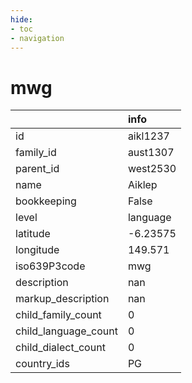 ```yaml
---
hide:
- toc
- navigation
---
```

# mwg
|                      | info     |
|:---------------------|:---------|
| id                   | aikl1237 |
| family_id            | aust1307 |
| parent_id            | west2530 |
| name                 | Aiklep   |
| bookkeeping          | False    |
| level                | language |
| latitude             | -6.23575 |
| longitude            | 149.571  |
| iso639P3code         | mwg      |
| description          | nan      |
| markup_description   | nan      |
| child_family_count   | 0        |
| child_language_count | 0        |
| child_dialect_count  | 0        |
| country_ids          | PG       |